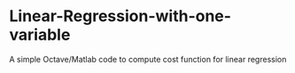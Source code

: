 # Linear-Regression-with-one-variable
A simple Octave/Matlab code to compute cost function for linear regression 
